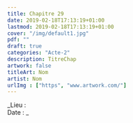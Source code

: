 ```yaml
---
title: Chapitre 29
date: 2019-02-18T17:13:19+01:00
lastmod: 2019-02-18T17:13:19+01:00
cover: "/img/default1.jpg"
pdf: ""
draft: true
categories: "Acte-2"
description: TitreChap
artwork: false
titleArt: Nom
artist: Nom
urlImg : ["https", "www.artwork.com/"]
---
```

_Lieu :   
Date : _